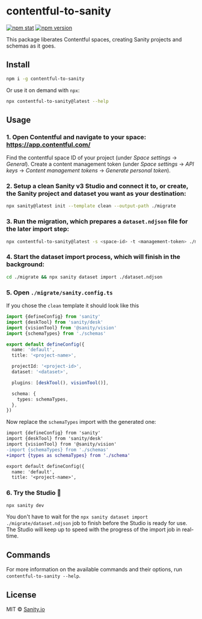# contentful-to-sanity

[![npm stat](https://img.shields.io/npm/dm/contentful-to-sanity.svg?style=flat-square)](https://npm-stat.com/charts.html?package=contentful-to-sanity)
[![npm version](https://img.shields.io/npm/v/contentful-to-sanity.svg?style=flat-square)](https://www.npmjs.com/package/contentful-to-sanity)

This package liberates Contentful spaces, creating Sanity projects and schemas as it goes.

## Install

```bash
npm i -g contentful-to-sanity
```

Or use it on demand with `npx`:

```bash
npx contentful-to-sanity@latest --help
```

## Usage

### 1. Open Contentful and navigate to your space: https://app.contentful.com/

Find the contentful space ID of your project (under _Space settings_ → _General_).
Create a content management token (under _Space settings_ → _API keys_ → _Content management tokens_ → _Generate personal token_).

### 2. Setup a clean Sanity v3 Studio and connect it to, or create, the Sanity project and dataset you want as your destination:

```bash
npx sanity@latest init --template clean --output-path ./migrate
```

### 3. Run the migration, which prepares a `dataset.ndjson` file for the later import step:

```bash
npx contentful-to-sanity@latest -s <space-id> -t <management-token> ./migrate
```

### 4. Start the dataset import process, which will finish in the background:

```bash
cd ./migrate && npx sanity dataset import ./dataset.ndjson
```

### 5. Open `./migrate/sanity.config.ts`

If you chose the `clean` template it should look like this

```ts
import {defineConfig} from 'sanity'
import {deskTool} from 'sanity/desk'
import {visionTool} from '@sanity/vision'
import {schemaTypes} from './schemas'

export default defineConfig({
  name: 'default',
  title: '<project-name>',

  projectId: '<project-id>',
  dataset: '<dataset>',

  plugins: [deskTool(), visionTool()],

  schema: {
    types: schemaTypes,
  },
})
```

Now replace the `schemaTypes` import with the generated one:

```diff
import {defineConfig} from 'sanity'
import {deskTool} from 'sanity/desk'
import {visionTool} from '@sanity/vision'
-import {schemaTypes} from './schemas'
+import {types as schemaTypes} from './schema'

export default defineConfig({
  name: 'default',
  title: '<project-name>',
```

### 6. Try the Studio 🎉

```bash
npx sanity dev
```

You don't have to wait for the `npx sanity dataset import ./migrate/dataset.ndjson` job to finish before the Studio is ready for use. The Studio will keep up to speed with the progress of the import job in real-time.

## Commands

For more information on the available commands and their options, run `contentful-to-sanity --help`.

## License

MIT © [Sanity.io](https://www.sanity.io/)
